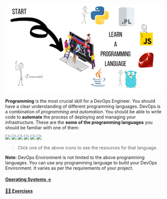 ![](../assets/images/programming.png)

**Programming** is the most crucial skill for a DevOps Engineer. You should have a clear understanding of different programming languages. DevOps is a combination of *programming and automation*. You should be able to write code to **automate** the process of deploying and managing your infrastructure. These are the **some of the programming languages** you should be familiar with one of them:

[<img src="https://cdn.jsdelivr.net/gh/devicons/devicon/icons/python/python-original.svg" width="80" />](/programming/python) [<img src="https://cdn.jsdelivr.net/gh/devicons/devicon/icons/java/java-original.svg" width="80" />](/programming/java) [<img src="https://cdn.jsdelivr.net/gh/devicons/devicon/icons/javascript/javascript-original.svg" width="80" />](/programming/javascript) [<img src="https://cdn.jsdelivr.net/gh/devicons/devicon/icons/go/go-original.svg" width="80" />](/programming/go) [<img src="https://cdn.jsdelivr.net/gh/devicons/devicon/icons/ruby/ruby-original.svg" width="80" />](/programming/ruby) [<img src="https://cdn.jsdelivr.net/gh/devicons/devicon/icons/perl/perl-original.svg" width="80" />](/programming/perl)
 
>Click one of the above icons to see the resources for that language.


**Note**:
    DevOps Environment is not limited to the above programming languages. You can use any programming language to build your DevOps Environment. It varies as per the requirements of your project. 


#### [Operating Systems &#8594;]()

#### [👨‍💻 Exercises](programming/exercises)